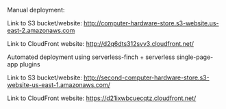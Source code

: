 Manual deployment:

Link to S3 bucket/website:
 http://computer-hardware-store.s3-website.us-east-2.amazonaws.com

Link to CloudFront website:
 http://d2q6dts312svv3.cloudfront.net/


Automated deployment using serverless-finch + serverless single-page-app plugins

Link to S3 bucket/website:
 http://second-computer-hardware-store.s3-website-us-east-1.amazonaws.com/

Link to CloudFront website:
 https://d21ixwbcuecqtz.cloudfront.net/